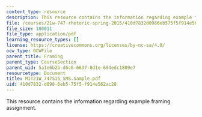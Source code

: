 ```yaml
---
content_type: resource
description: This resource contains the information regarding example framing assignment.
file: /courses/21w-747-rhetoric-spring-2015/410d7832d0986eb575f5f914e562ac28_MIT21W_747S15_SMS.Sample.pdf
file_size: 180011
file_type: application/pdf
learning_resource_types: []
license: https://creativecommons.org/licenses/by-nc-sa/4.0/
ocw_type: OCWFile
parent_title: Framing
parent_type: CourseSection
parent_uid: 5a1e6b2b-d6c6-6637-8d1e-694edc1809e7
resourcetype: Document
title: MIT21W_747S15_SMS.Sample.pdf
uid: 410d7832-d098-6eb5-75f5-f914e562ac28
---
```

This resource contains the information regarding example framing assignment.